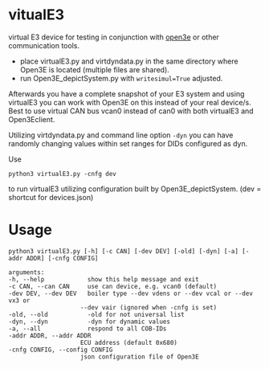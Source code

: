# vitualE3
virtual E3 device for testing in conjunction with [open3e](https://github.com/abnoname/open3e) or other communication tools.

- place virtualE3.py and virtdyndata.py in the same directory where Open3E is located (multiple files are shared).
- run Open3E_depictSystem.py with `writesimul=True` adjusted.

Afterwards you have a complete snapshot of your E3 system and using virtualE3 you can work with Open3E on this instead of your real device/s. Best to use virtual CAN bus vcan0 instead of can0 with both virtualE3 and Open3Eclient.

Utilizing virtdyndata.py and command line option `-dyn` you can have randomly changing values within set ranges for DIDs configured as dyn.

Use

    python3 virtualE3.py -cnfg dev

to run virtualE3 utilizing configuration built by Open3E_depictSystem. (dev = shortcut for devices.json)

# Usage

    python3 virtualE3.py [-h] [-c CAN] [-dev DEV] [-old] [-dyn] [-a] [-addr ADDR] [-cnfg CONFIG]

    arguments:
    -h, --help            show this help message and exit
    -c CAN, --can CAN     use can device, e.g. vcan0 (default)
    -dev DEV, --dev DEV   boiler type --dev vdens or --dev vcal or --dev vx3 or
                        --dev vair (ignored when -cnfg is set)
    -old, --old           -old for not universal list
    -dyn, --dyn           -dyn for dynamic values
    -a, --all             respond to all COB-IDs
    -addr ADDR, --addr ADDR
                        ECU address (default 0x680)
    -cnfg CONFIG, --config CONFIG
                        json configuration file of Open3E

